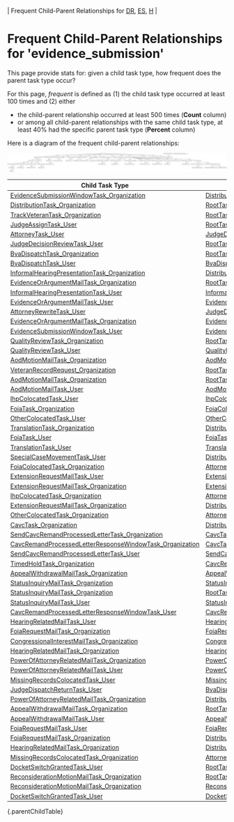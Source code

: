---
---
<!-- DO NOT EDIT THIS FILE.  This file is autogenerated. -->
| Frequent Child-Parent Relationships for [DR](../docket-DR/freq-childparent.md), [ES](../docket-ES/freq-childparent.md), [H](../docket-H/freq-childparent.md) |

# Frequent Child-Parent Relationships for 'evidence_submission'

This page provide stats for: given a child task type, how frequent does the parent task type occur?

For this page, *frequent* is defined as (1) the child task type occurred at least 100 times and (2) either
* the child-parent relationship occurred at least 500 times (**Count** column)
* or among all child-parent relationships with the same child task type, at least 40% had the specific parent task type (**Percent** column)

Here is a diagram of the frequent child-parent relationships:

![freq-childparent.dot.png](freq-childparent.dot.png)

| Child Task Type | Parent Task Type | Count | Percent |
| --------------- | ---------------- | ----- | ------- |
| [EvidenceSubmissionWindowTask_Organization](EvidenceSubmissionWindowTask_Organization.md) | [DistributionTask_Organization](DistributionTask_Organization.md) | 25990 | 100% |
| [DistributionTask_Organization](DistributionTask_Organization.md) | [RootTask_Organization](RootTask_Organization.md) | 25701 | 100% |
| [TrackVeteranTask_Organization](TrackVeteranTask_Organization.md) | [RootTask_Organization](RootTask_Organization.md) | 19273 | 100% |
| [JudgeAssignTask_User](JudgeAssignTask_User.md) | [RootTask_Organization](RootTask_Organization.md) | 7249 | 100% |
| [AttorneyTask_User](AttorneyTask_User.md) | [JudgeDecisionReviewTask_User](JudgeDecisionReviewTask_User.md) | 6967 | 100% |
| [JudgeDecisionReviewTask_User](JudgeDecisionReviewTask_User.md) | [RootTask_Organization](RootTask_Organization.md) | 6955 | 100% |
| [BvaDispatchTask_Organization](BvaDispatchTask_Organization.md) | [RootTask_Organization](RootTask_Organization.md) | 6564 | 100% |
| [BvaDispatchTask_User](BvaDispatchTask_User.md) | [BvaDispatchTask_Organization](BvaDispatchTask_Organization.md) | 6564 | 100% |
| [InformalHearingPresentationTask_Organization](InformalHearingPresentationTask_Organization.md) | [DistributionTask_Organization](DistributionTask_Organization.md) | 5950 | 96% |
| [EvidenceOrArgumentMailTask_Organization](EvidenceOrArgumentMailTask_Organization.md) | [RootTask_Organization](RootTask_Organization.md) | 4049 | 85% |
| [InformalHearingPresentationTask_User](InformalHearingPresentationTask_User.md) | [InformalHearingPresentationTask_Organization](InformalHearingPresentationTask_Organization.md) | 2948 | 100% |
| [EvidenceOrArgumentMailTask_User](EvidenceOrArgumentMailTask_User.md) | [EvidenceOrArgumentMailTask_Organization](EvidenceOrArgumentMailTask_Organization.md) | 1779 | 100% |
| [AttorneyRewriteTask_User](AttorneyRewriteTask_User.md) | [JudgeDecisionReviewTask_User](JudgeDecisionReviewTask_User.md) | 849 | 100% |
| [EvidenceOrArgumentMailTask_Organization](EvidenceOrArgumentMailTask_Organization.md) | [EvidenceOrArgumentMailTask_Organization](EvidenceOrArgumentMailTask_Organization.md) | 733 | 15% |
| [EvidenceSubmissionWindowTask_User](EvidenceSubmissionWindowTask_User.md) | [EvidenceSubmissionWindowTask_Organization](EvidenceSubmissionWindowTask_Organization.md) | 659 | 100% |
| [QualityReviewTask_Organization](QualityReviewTask_Organization.md) | [RootTask_Organization](RootTask_Organization.md) | 516 | 100% |
| [QualityReviewTask_User](QualityReviewTask_User.md) | [QualityReviewTask_Organization](QualityReviewTask_Organization.md) | 516 | 100% |
| [AodMotionMailTask_Organization](AodMotionMailTask_Organization.md) | [AodMotionMailTask_Organization](AodMotionMailTask_Organization.md) | 496 | 50% |
| [VeteranRecordRequest_Organization](VeteranRecordRequest_Organization.md) | [RootTask_Organization](RootTask_Organization.md) | 495 | 100% |
| [AodMotionMailTask_Organization](AodMotionMailTask_Organization.md) | [RootTask_Organization](RootTask_Organization.md) | 482 | 49% |
| [AodMotionMailTask_User](AodMotionMailTask_User.md) | [AodMotionMailTask_Organization](AodMotionMailTask_Organization.md) | 480 | 100% |
| [IhpColocatedTask_User](IhpColocatedTask_User.md) | [IhpColocatedTask_Organization](IhpColocatedTask_Organization.md) | 369 | 100% |
| [FoiaTask_Organization](FoiaTask_Organization.md) | [FoiaColocatedTask_Organization](FoiaColocatedTask_Organization.md) | 336 | 100% |
| [OtherColocatedTask_User](OtherColocatedTask_User.md) | [OtherColocatedTask_Organization](OtherColocatedTask_Organization.md) | 335 | 100% |
| [TranslationTask_Organization](TranslationTask_Organization.md) | [DistributionTask_Organization](DistributionTask_Organization.md) | 316 | 93% |
| [FoiaTask_User](FoiaTask_User.md) | [FoiaTask_Organization](FoiaTask_Organization.md) | 309 | 100% |
| [TranslationTask_User](TranslationTask_User.md) | [TranslationTask_Organization](TranslationTask_Organization.md) | 298 | 100% |
| [SpecialCaseMovementTask_User](SpecialCaseMovementTask_User.md) | [DistributionTask_Organization](DistributionTask_Organization.md) | 294 | 100% |
| [FoiaColocatedTask_Organization](FoiaColocatedTask_Organization.md) | [AttorneyTask_User](AttorneyTask_User.md) | 255 | 83% |
| [ExtensionRequestMailTask_User](ExtensionRequestMailTask_User.md) | [ExtensionRequestMailTask_Organization](ExtensionRequestMailTask_Organization.md) | 237 | 100% |
| [ExtensionRequestMailTask_Organization](ExtensionRequestMailTask_Organization.md) | [ExtensionRequestMailTask_Organization](ExtensionRequestMailTask_Organization.md) | 231 | 50% |
| [IhpColocatedTask_Organization](IhpColocatedTask_Organization.md) | [AttorneyTask_User](AttorneyTask_User.md) | 229 | 68% |
| [ExtensionRequestMailTask_Organization](ExtensionRequestMailTask_Organization.md) | [DistributionTask_Organization](DistributionTask_Organization.md) | 211 | 46% |
| [OtherColocatedTask_Organization](OtherColocatedTask_Organization.md) | [AttorneyTask_User](AttorneyTask_User.md) | 199 | 78% |
| [CavcTask_Organization](CavcTask_Organization.md) | [DistributionTask_Organization](DistributionTask_Organization.md) | 193 | 100% |
| [SendCavcRemandProcessedLetterTask_Organization](SendCavcRemandProcessedLetterTask_Organization.md) | [CavcTask_Organization](CavcTask_Organization.md) | 192 | 100% |
| [CavcRemandProcessedLetterResponseWindowTask_Organization](CavcRemandProcessedLetterResponseWindowTask_Organization.md) | [CavcTask_Organization](CavcTask_Organization.md) | 192 | 100% |
| [SendCavcRemandProcessedLetterTask_User](SendCavcRemandProcessedLetterTask_User.md) | [SendCavcRemandProcessedLetterTask_Organization](SendCavcRemandProcessedLetterTask_Organization.md) | 184 | 100% |
| [TimedHoldTask_Organization](TimedHoldTask_Organization.md) | [CavcRemandProcessedLetterResponseWindowTask_Organization](CavcRemandProcessedLetterResponseWindowTask_Organization.md) | 153 | 98% |
| [AppealWithdrawalMailTask_Organization](AppealWithdrawalMailTask_Organization.md) | [AppealWithdrawalMailTask_Organization](AppealWithdrawalMailTask_Organization.md) | 149 | 58% |
| [StatusInquiryMailTask_Organization](StatusInquiryMailTask_Organization.md) | [StatusInquiryMailTask_Organization](StatusInquiryMailTask_Organization.md) | 147 | 51% |
| [StatusInquiryMailTask_Organization](StatusInquiryMailTask_Organization.md) | [RootTask_Organization](RootTask_Organization.md) | 142 | 49% |
| [StatusInquiryMailTask_User](StatusInquiryMailTask_User.md) | [StatusInquiryMailTask_Organization](StatusInquiryMailTask_Organization.md) | 128 | 100% |
| [CavcRemandProcessedLetterResponseWindowTask_User](CavcRemandProcessedLetterResponseWindowTask_User.md) | [CavcRemandProcessedLetterResponseWindowTask_Organization](CavcRemandProcessedLetterResponseWindowTask_Organization.md) | 125 | 100% |
| [HearingRelatedMailTask_User](HearingRelatedMailTask_User.md) | [HearingRelatedMailTask_Organization](HearingRelatedMailTask_Organization.md) | 123 | 100% |
| [FoiaRequestMailTask_Organization](FoiaRequestMailTask_Organization.md) | [FoiaRequestMailTask_Organization](FoiaRequestMailTask_Organization.md) | 122 | 50% |
| [CongressionalInterestMailTask_Organization](CongressionalInterestMailTask_Organization.md) | [CongressionalInterestMailTask_Organization](CongressionalInterestMailTask_Organization.md) | 122 | 51% |
| [HearingRelatedMailTask_Organization](HearingRelatedMailTask_Organization.md) | [HearingRelatedMailTask_Organization](HearingRelatedMailTask_Organization.md) | 121 | 50% |
| [PowerOfAttorneyRelatedMailTask_Organization](PowerOfAttorneyRelatedMailTask_Organization.md) | [PowerOfAttorneyRelatedMailTask_Organization](PowerOfAttorneyRelatedMailTask_Organization.md) | 121 | 50% |
| [PowerOfAttorneyRelatedMailTask_User](PowerOfAttorneyRelatedMailTask_User.md) | [PowerOfAttorneyRelatedMailTask_Organization](PowerOfAttorneyRelatedMailTask_Organization.md) | 120 | 100% |
| [MissingRecordsColocatedTask_User](MissingRecordsColocatedTask_User.md) | [MissingRecordsColocatedTask_Organization](MissingRecordsColocatedTask_Organization.md) | 114 | 100% |
| [JudgeDispatchReturnTask_User](JudgeDispatchReturnTask_User.md) | [BvaDispatchTask_User](BvaDispatchTask_User.md) | 113 | 100% |
| [PowerOfAttorneyRelatedMailTask_Organization](PowerOfAttorneyRelatedMailTask_Organization.md) | [DistributionTask_Organization](DistributionTask_Organization.md) | 111 | 46% |
| [AppealWithdrawalMailTask_Organization](AppealWithdrawalMailTask_Organization.md) | [RootTask_Organization](RootTask_Organization.md) | 108 | 42% |
| [AppealWithdrawalMailTask_User](AppealWithdrawalMailTask_User.md) | [AppealWithdrawalMailTask_Organization](AppealWithdrawalMailTask_Organization.md) | 108 | 100% |
| [FoiaRequestMailTask_User](FoiaRequestMailTask_User.md) | [FoiaRequestMailTask_Organization](FoiaRequestMailTask_Organization.md) | 104 | 100% |
| [FoiaRequestMailTask_Organization](FoiaRequestMailTask_Organization.md) | [DistributionTask_Organization](DistributionTask_Organization.md) | 102 | 42% |
| [HearingRelatedMailTask_Organization](HearingRelatedMailTask_Organization.md) | [DistributionTask_Organization](DistributionTask_Organization.md) | 100 | 41% |
| [MissingRecordsColocatedTask_Organization](MissingRecordsColocatedTask_Organization.md) | [AttorneyTask_User](AttorneyTask_User.md) | 91 | 98% |
| [DocketSwitchGrantedTask_User](DocketSwitchGrantedTask_User.md) | [RootTask_Organization](RootTask_Organization.md) | 68 | 59% |
| [ReconsiderationMotionMailTask_Organization](ReconsiderationMotionMailTask_Organization.md) | [RootTask_Organization](RootTask_Organization.md) | 63 | 50% |
| [ReconsiderationMotionMailTask_Organization](ReconsiderationMotionMailTask_Organization.md) | [ReconsiderationMotionMailTask_Organization](ReconsiderationMotionMailTask_Organization.md) | 63 | 50% |
| [DocketSwitchGrantedTask_User](DocketSwitchGrantedTask_User.md) | [DocketSwitchGrantedTask_Organization](DocketSwitchGrantedTask_Organization.md) | 47 | 41% |
{.parentChildTable}
